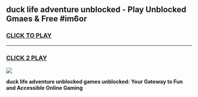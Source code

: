 
## duck life adventure unblocked - Play Unblocked Gmaes & Free #im6or
<h3>
<a href="https://news.freeplayer.one?title=duck_life_adventure_unblocked&ref=24F">CLICK TO PLAY</a></h3>
<hr>

<h3>
<a href="https://news.freeplayer.one?title=duck_life_adventure_unblocked&ref=24F">CLICK 2 PLAY</a>
  
</h3>

<a href="https://news.freeplayer.one?title=duck_life_adventure_unblocked&ref=24F/"><img src="https://clearcache.store/games.png"></a>


**duck life adventure unblocked games unblocked: Your Gateway to Fun and Accessible Online Gaming**
